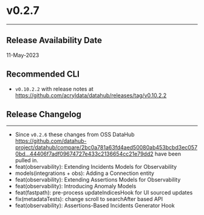 # v0.2.7
---

Release Availability Date
---
11-May-2023

Recommended CLI
---
- `v0.10.2.2` with release notes at https://github.com/acryldata/datahub/releases/tag/v0.10.2.2

## Release Changelog
---
- Since `v0.2.6` these changes from OSS DataHub https://github.com/datahub-project/datahub/compare/2bc0a781a63fd4aed50080ab453bcbd3ec0570bd...44406f7adf09674727e433c2136654cc21e79dd2 have been pulled in.
- feat(observability): Extending Incidents Models for Observability
- models(integrations + obs): Adding a Connection entity
- feat(observability): Extending Assertions Models for Observability
- feat(observability): Introducing Anomaly Models
- feat(fastpath): pre-process updateIndicesHook for UI sourced updates
- fix(metadataTests): change scroll to searchAfter based API
- feat(observability): Assertions-Based Incidents Generator Hook